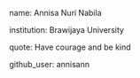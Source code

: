name: Annisa Nuri Nabila 

institution: Brawijaya University  

quote: Have courage and be kind

github_user: annisann
